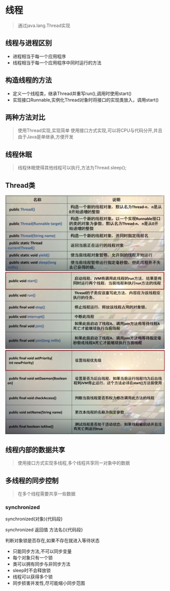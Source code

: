 # 线程
> 通过java.lang.Thread实现

## 线程与进程区别
* 进程相当于每一个应用程序
* 线程相当于每一个应用程序中同时运行的方法

## 构造线程的方法
* 定义一个线程类，继承Thread并重写run(),调用时使用start()
* 实现接口Runnable,实例化Thread对象时将接口的实现类放入，调用start()

## 两种方法对比
> 使用Thread实现,实现简单
> 使用接口方式实现,可以将CPU与代码分开,并且由于Java是单继承,方便开发

## 线程休眠
> 线程休眠使得其他线程可以执行,方法为Thread.sleep();

## Thread类
![api1](../static/pic/Thread1.png)
![api2](../static/pic/Thread2.png)
![api3](../static/pic/Thread3.png)

## 线程内部的数据共享
> 使用接口方式实现多线程,多个线程共享同一对象中的数据

## 多线程的同步控制
> 在多个线程需要共享一些数据

### synchronized
synchronized(对象){代码段}

synchronized 返回值 方法名(){代码段}

判断对象锁是否存在,如果不存在就进入等待状态

* 只能同步方法,不可以同步变量
* 每个对象只有一个锁
* 类可以拥有同步与非同步方法
* sleep时不会释放锁
* 线程可以获得多个锁
* 同步损害并发性,尽可能缩小同步范围